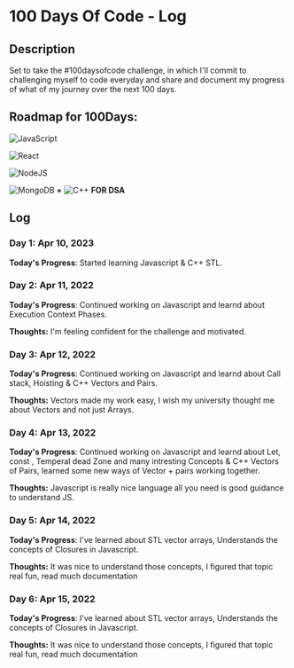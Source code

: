 # 100 Days Of Code - Log

## Description
Set to take the #100daysofcode challenge, in which I'll commit to challenging myself to code everyday and share and document my progress of what of my journey over the next 100 days.
## Roadmap for 100Days:
![JavaScript](https://img.shields.io/badge/javascript-%23323330.svg?style=for-the-badge&logo=javascript&logoColor=%23F7DF1E) 

![React](https://img.shields.io/badge/react-%2320232a.svg?style=for-the-badge&logo=react&logoColor=%2361DAFB)

![NodeJS](https://img.shields.io/badge/node.js-6DA55F?style=for-the-badge&logo=node.js&logoColor=white) 

![MongoDB](https://img.shields.io/badge/MongoDB-%234ea94b.svg?style=for-the-badge&logo=mongodb&logoColor=white) 
 **+**
![C++](https://img.shields.io/badge/c++-%2300599C.svg?style=for-the-badge&logo=c%2B%2B&logoColor=white) **FOR DSA**


## Log
### Day 1: Apr 10, 2023
**Today's Progress**: Started learning Javascript & C++ STL.

### Day 2: Apr 11, 2022
**Today's Progress**: Continued working on Javascript and learnd about Execution Context Phases.

**Thoughts:** I'm feeling confident for the challenge and motivated.

### Day 3: Apr 12, 2022
**Today's Progress**: Continued working on Javascript and learnd about Call stack, Hoisting & C++ Vectors and Pairs.

**Thoughts:** Vectors made my work easy, I wish my university thought me about Vectors and not just Arrays.

### Day 4: Apr 13, 2022
**Today's Progress**: Continued working on Javascript and learnd about Let, const , Temperal dead Zone and many intresting Concepts & C++ Vectors of Pairs, learned some new ways of Vector + pairs working together.

**Thoughts:** Javascript is really nice language all you need is good guidance to understand JS.

### Day 5: Apr 14, 2022
**Today's Progress**: I've learned about STL vector arrays,
Understands the concepts of Closures in Javascript.

**Thoughts:** It was nice to understand those concepts, I figured that topic real fun, read much documentation


### Day 6: Apr 15, 2022
**Today's Progress**: I've learned about STL vector arrays,
Understands the concepts of Closures in Javascript.

**Thoughts:** It was nice to understand those concepts, I figured that topic real fun, read much documentation






